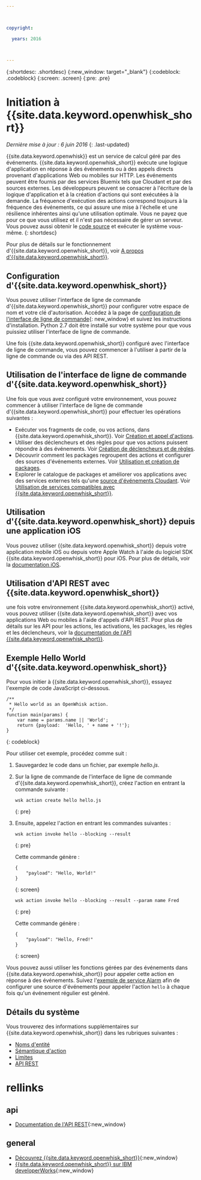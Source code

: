 ```yaml
---

 

copyright:

  years: 2016

 

---
```


{:shortdesc: .shortdesc}
{:new_window: target="_blank"}
{:codeblock: .codeblock}
{:screen: .screen}
{:pre: .pre}

# Initiation à {{site.data.keyword.openwhisk_short}}
*Dernière mise à jour : 6 juin 2016*
{: .last-updated}

{{site.data.keyword.openwhisk}} est un service de calcul géré par des événements. {{site.data.keyword.openwhisk_short}} exécute une
logique d'application en réponse à des événements ou à des appels directs provenant d'applications Web ou mobiles sur HTTP. Les événements peuvent être fournis par des services Bluemix tels que Cloudant et par des sources externes. Les développeurs peuvent se consacrer à
l'écriture de la logique d'application et à la création d'actions qui sont exécutées à la demande. La fréquence d'exécution des actions correspond toujours
à la fréquence des événements, ce qui assure une mise à l'échelle et une résilience inhérentes ainsi qu'une utilisation optimale. Vous ne payez que pour ce que vous utilisez et il n'est pas nécessaire de gérer un serveur. Vous pouvez aussi obtenir le
[code source](https://github.com/openwhisk/openwhisk) et exécuter le système vous-même.
{: shortdesc}

Pour plus de détails sur le fonctionnement d'{{site.data.keyword.openwhisk_short}}, voir [A propos d'{{site.data.keyword.openwhisk_short}}](./openwhisk_about.html).

## Configuration d'{{site.data.keyword.openwhisk_short}}
Vous pouvez utiliser l'interface de ligne de commande d'{{site.data.keyword.openwhisk_short}} pour configurer votre espace de nom et votre
clé d'autorisation. Accédez à la page de [configuration de l'interface de ligne de
commande](https://console.{DomainName}/openwhisk/cli){: new_window} et suivez les instructions d'installation. Python 2.7 doit être installé sur votre système pour que vous puissiez utiliser l'interface de ligne de commande.

Une fois {{site.data.keyword.openwhisk_short}} configuré avec l'interface de ligne de commande, vous pouvez commencer à l'utiliser à partir
de la ligne de commande ou via des API REST.

## Utilisation de l'interface de ligne de commande d'{{site.data.keyword.openwhisk_short}}
Une fois que vous avez configuré votre environnement, vous pouvez commencer à utiliser l'interface de ligne de commande
d'{{site.data.keyword.openwhisk_short}} pour effectuer les opérations suivantes :

* Exécuter vos fragments de code, ou vos actions, dans {{site.data.keyword.openwhisk_short}}. Voir
[Création et appel d'actions](./openwhisk_actions.html).
* Utiliser des déclencheurs et des règles pour que vos actions puissent répondre à des événements. Voir
[Création de déclencheurs et de règles](./openwhisk_triggers_rules.html).
* Découvrir comment les packages regroupent des actions et configurer des sources d'événements externes. Voir
[Utilisation et création de packages](./openwhisk_packages.html).
* Explorer le catalogue de packages et améliorer vos applications avec des services externes tels qu'une
[source d'événements Cloudant](./openwhisk_catalog.html#openwhisk_catalog_cloudant). Voir
[Utilisation de services compatibles avec {{site.data.keyword.openwhisk_short}}](./openwhisk_catalog.html).


## Utilisation d'{{site.data.keyword.openwhisk_short}} depuis une application iOS
Vous pouvez utiliser {{site.data.keyword.openwhisk_short}} depuis votre application mobile iOS ou depuis votre Apple Watch à l'aide du
logiciel SDK {{site.data.keyword.openwhisk_short}} pour iOS. Pour plus de détails, voir la [documentation iOS](./openwhisk_mobile_sdk.html).

## Utilisation d'API REST avec {{site.data.keyword.openwhisk_short}}
une fois votre environnement {{site.data.keyword.openwhisk_short}} activé, vous pouvez utiliser {{site.data.keyword.openwhisk_short}}
avec vos applications Web ou mobiles à l'aide d'appels d'API REST. Pour plus de détails sur les API pour les actions, les activations, les
packages, les règles et les déclencheurs, voir la [documentation
de l'API {{site.data.keyword.openwhisk_short}}](https://new-console.{DomainName}/apidocs/98).

## Exemple Hello World d'{{site.data.keyword.openwhisk_short}}
Pour vous initier à {{site.data.keyword.openwhisk_short}}, essayez l'exemple de code JavaScript ci-dessous.

```
/**
 * Hello world as an OpenWhisk action.
 */
function main(params) {
    var name = params.name || 'World';
    return {payload:  'Hello, ' + name + '!'};
}
```
{: codeblock}

Pour utiliser cet exemple, procédez comme suit :

1. Sauvegardez le code dans un fichier, par exemple *hello.js*.

2. Sur la ligne de commande de l'interface de ligne de commande d'{{site.data.keyword.openwhisk_short}}, créez l'action en entrant la
commande suivante :

    ```
    wsk action create hello hello.js
    ```
    {: pre}

3. Ensuite, appelez l'action en entrant les commandes suivantes :

    ```
    wsk action invoke hello --blocking --result
    ```
    {: pre}  

    Cette commande génère :

    ```
    {
        "payload": "Hello, World!"
    }
    ```
    {: screen}

    ```
    wsk action invoke hello --blocking --result --param name Fred
    ```
    {: pre}  

    Cette commande génère :

    ```
    {
        "payload": "Hello, Fred!"
    }
    ```
    {: screen}

Vous pouvez aussi utiliser les fonctions gérées par des événements dans {{site.data.keyword.openwhisk_short}} pour appeler cette action en
réponse à des événements. Suivez l'[exemple de service Alarm](./openwhisk_packages.html#openwhisk_packages_trigger) afin de configurer une
source d'événements pour appeler l'action `hello` à chaque fois qu'un événement régulier est généré.


## Détails du système

Vous trouverez des informations supplémentaires sur {{site.data.keyword.openwhisk_short}} dans les rubriques suivantes :

* [Noms d'entité](./openwhisk_reference.html#openwhisk_entities)
* [Sémantique d'action](./openwhisk_reference.html#openwhisk_semantics)
* [Limites](./openwhisk_reference.html#openwhisk_syslimits)
* [API REST](https://new-console.{DomainName}/apidocs/98)

# rellinks
## api
* [Documentation de l'API REST](https://new-console.{DomainName}/apidocs/98){:new_window}

## general
* [Découvrez {{site.data.keyword.openwhisk_short}}](http://www.ibm.com/cloud-computing/bluemix/openwhisk/){:new_window}
* [{{site.data.keyword.openwhisk_short}} sur IBM developerWorks](https://developer.ibm.com/openwhisk/){:new_window}
